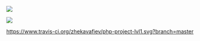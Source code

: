 <a href="https://codeclimate.com/github/zhekavafiev/php-project-lvl1/maintainability"><img src="https://api.codeclimate.com/v1/badges/4b4f81660a2442f50615/maintainability" /></a>

<a href="https://codeclimate.com/github/zhekavafiev/php-project-lvl1/test_coverage"><img src="https://api.codeclimate.com/v1/badges/4b4f81660a2442f50615/test_coverage" /></a>

<a> https://www.travis-ci.org/zhekavafiev/php-project-lvl1.svg?branch=master </a>
